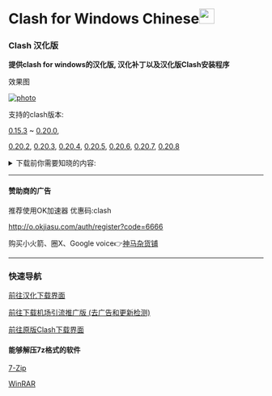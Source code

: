 # Clash for Windows Chinese<img src="https://github.com/ender-zhao/Clash-for-Windows_Chinese/blob/main/image/image_clash.png?raw=true" width="30" height="30">
### Clash 汉化版

**提供clash for windows的汉化版, 汉化补丁以及汉化版Clash安装程序**

效果图

[![photo](https://github.com/ender-zhao/Clash-for-Windows_Chinese/blob/main/image/Image_Clash-for-Windows_Chinese-0.20.8.png?raw=true)](https://github.com/ender-zhao/Clash-for-Windows_Chinese/releases/)

支持的clash版本: 

[0.15.3](https://github.com/ender-zhao/Clash-for-Windows_Chinese/releases/tag/CFW-V0.15.3_CN-V4)
~
[0.20.0](https://github.com/ender-zhao/Clash-for-Windows_Chinese/releases/tag/CFW-V0.20.0_CN),

[0.20.2](https://github.com/ender-zhao/Clash-for-Windows_Chinese/releases/tag/CFW-V0.20.2_CN),
[0.20.3](https://github.com/ender-zhao/Clash-for-Windows_Chinese/releases/tag/CFW-V0.20.3_CN),
[0.20.4](https://github.com/ender-zhao/Clash-for-Windows_Chinese/releases/tag/CFW-V0.20.4_CN),
[0.20.5](https://github.com/ender-zhao/Clash-for-Windows_Chinese/releases/tag/CFW-V0.20.5_CN),
[0.20.6](https://github.com/ender-zhao/Clash-for-Windows_Chinese/releases/tag/CFW-V0.20.6_CN),
[0.20.7](https://github.com/ender-zhao/Clash-for-Windows_Chinese/releases/tag/CFW-V0.20.7_CN),
[0.20.8](https://github.com/ender-zhao/Clash-for-Windows_Chinese/releases/tag/CFW-V0.20.8_CN)

<details><summary>下载前你需要知晓的内容:</summary>

  **下载将代表你对以下内容无任何异议**

*这个库提供的Clash for Windows是修改过的*

    对Clash for Windows进行的修改:
      1, 修改"app.asar"文件中的"renderer.js"
      2, 修改"app.asar"文件中的"main.js"
      3, 修改"app.asar"文件中的"zh-cn.js"
    对Clash for Windows植入的第三方链接:
      1, https://github.com/ender-zhao/Clash-for-Windows_Chinese-Attached
    汉化的方式
      通过Notepad++进行替换 (已被淘汰)
        手动替换用表位置:
          Clash-for-Windows_Chinese/chinese_file/Clash_Sinicization_Comparison_Table
        下载链接:
          https://notepad-plus-plus.org/downloads/
      通过Replace Pioneer的Batch Rnuuer工具配合替换表进行批量替换
        替换表的位置:
          Clash-for-Windows_Chinese/chinese_file/Auto/main-chinese
          Clash-for-Windows_Chinese/chinese_file/Auto/renderer-chinese
        下载链接
          https://www.mind-pioneer.com/
      zh-cn.js的汉化方式:
        将文件中的"后"改为"前"
        在app.asar中的位置:
          app.asar\node_modules\moment\locale\zh-cn.js
    封包方式
      安装程序的封包程序:
        简易封包工具_3.2.0.1.exe
      .7z扩展名的封包程序:
        7-zip
        下载链接:
          https://7-zip.org/
    --------------------------
    important!
    -------------------------
    赞助商的一切内容与该库无关
    软件仅共学习使用，请在下载后24小时内删除相关信息
    该库不承担由使用者造成的任何行为
    该库的所有内容仅存在于GitHub
</details>

*** 

#### 赞助商的广告

推荐使用OK加速器  优惠码:clash

http://o.okjiasu.com/auth/register?code=6666

购买小火箭、圈X、Google voice👉[神马杂货铺](https://googlevoice.top/)

***
### 快速导航
[前往汉化下载界面](https://github.com/ender-zhao/Clash-for-Windows_Chinese/releases)

[前往下载机场引流推广版 (去广告和更新检测)](https://github.com/ender-zhao/CFW-custom-made)

[前往原版Clash下载界面](https://github.com/Fndroid/clash_for_windows_pkg/releases)

#### 能够解压7z格式的软件

[7-Zip](https://www.7-zip.org/)

[WinRAR](https://www.rarlab.com/)

